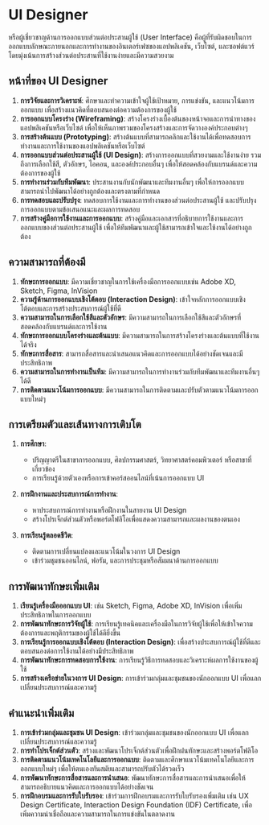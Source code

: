 # UI Designer
หรือผู้เชี่ยวชาญด้านการออกแบบส่วนต่อประสานผู้ใช้ (User Interface) คือผู้ที่รับผิดชอบในการออกแบบลักษณะภายนอกและการทำงานของอินเตอร์เฟซของแอปพลิเคชัน, เว็บไซต์, และซอฟต์แวร์ โดยมุ่งเน้นการสร้างส่วนต่อประสานที่ใช้งานง่ายและมีความสวยงาม

## หน้าที่ของ UI Designer

1. **การวิจัยและการวิเคราะห์**: ศึกษาและทำความเข้าใจผู้ใช้เป้าหมาย, การแข่งขัน, และแนวโน้มการออกแบบ เพื่อสร้างแนวคิดที่ตอบสนองต่อความต้องการของผู้ใช้
2. **การออกแบบโครงร่าง (Wireframing)**: สร้างโครงร่างเบื้องต้นของหน้าจอและการนำทางของแอปพลิเคชันหรือเว็บไซต์ เพื่อให้เห็นภาพรวมของโครงสร้างและการจัดวางองค์ประกอบต่างๆ
3. **การสร้างต้นแบบ (Prototyping)**: สร้างต้นแบบที่สามารถคลิกและใช้งานได้เพื่อทดสอบการทำงานและการใช้งานของแอปพลิเคชันหรือเว็บไซต์
4. **การออกแบบส่วนต่อประสานผู้ใช้ (UI Design)**: สร้างการออกแบบที่สวยงามและใช้งานง่าย รวมถึงการเลือกใช้สี, ตัวอักษร, ไอคอน, และองค์ประกอบอื่นๆ เพื่อให้สอดคล้องกับแบรนด์และความต้องการของผู้ใช้
5. **การทำงานร่วมกับทีมพัฒนา**: ประสานงานกับนักพัฒนาและทีมงานอื่นๆ เพื่อให้การออกแบบสามารถนำไปพัฒนาได้อย่างถูกต้องและตรงตามที่กำหนด
6. **การทดสอบและปรับปรุง**: ทดสอบการใช้งานและการทำงานของส่วนต่อประสานผู้ใช้ และปรับปรุงการออกแบบตามข้อเสนอแนะและผลการทดสอบ
7. **การสร้างคู่มือการใช้งานและการออกแบบ**: สร้างคู่มือและเอกสารที่อธิบายการใช้งานและการออกแบบของส่วนต่อประสานผู้ใช้ เพื่อให้ทีมพัฒนาและผู้ใช้สามารถเข้าใจและใช้งานได้อย่างถูกต้อง

## ความสามารถที่ต้องมี

1. **ทักษะการออกแบบ**: มีความเชี่ยวชาญในการใช้เครื่องมือการออกแบบเช่น Adobe XD, Sketch, Figma, InVision
2. **ความรู้ด้านการออกแบบเชิงโต้ตอบ (Interaction Design)**: เข้าใจหลักการออกแบบเชิงโต้ตอบและการสร้างประสบการณ์ผู้ใช้ที่ดี
3. **ความสามารถในการเลือกใช้สีและตัวอักษร**: มีความสามารถในการเลือกใช้สีและตัวอักษรที่สอดคล้องกับแบรนด์และการใช้งาน
4. **ทักษะการออกแบบโครงร่างและต้นแบบ**: มีความสามารถในการสร้างโครงร่างและต้นแบบที่ใช้งานได้จริง
5. **ทักษะการสื่อสาร**: สามารถสื่อสารและนำเสนอแนวคิดและการออกแบบได้อย่างชัดเจนและมีประสิทธิภาพ
6. **ความสามารถในการทำงานเป็นทีม**: มีความสามารถในการทำงานร่วมกับทีมพัฒนาและทีมงานอื่นๆ ได้ดี
7. **การติดตามแนวโน้มการออกแบบ**: มีความสามารถในการติดตามและปรับตัวตามแนวโน้มการออกแบบใหม่ๆ

## การเตรียมตัวและเส้นทางการเติบโต

1. **การศึกษา**:
    - ปริญญาตรีในสาขาการออกแบบ, ศิลปกรรมศาสตร์, วิทยาศาสตร์คอมพิวเตอร์ หรือสาขาที่เกี่ยวข้อง
    - การเรียนรู้ด้วยตัวเองหรือการเข้าคอร์สออนไลน์ที่เน้นการออกแบบ UI

2. **การฝึกงานและประสบการณ์การทำงาน**:
    - หาประสบการณ์การทำงานหรือฝึกงานในสายงาน UI Design
    - สร้างโปรเจ็กต์ส่วนตัวหรือพอร์ตโฟลิโอเพื่อแสดงความสามารถและผลงานของตนเอง

3. **การเรียนรู้ตลอดชีวิต**:
    - ติดตามการเปลี่ยนแปลงและแนวโน้มในวงการ UI Design
    - เข้าร่วมชุมชนออนไลน์, ฟอรัม, และการประชุมหรือสัมมนาด้านการออกแบบ

## การพัฒนาทักษะเพิ่มเติม

1. **เรียนรู้เครื่องมือออกแบบ UI**: เช่น Sketch, Figma, Adobe XD, InVision เพื่อเพิ่มประสิทธิภาพในการออกแบบ
2. **การพัฒนาทักษะการวิจัยผู้ใช้**: การเรียนรู้เทคนิคและเครื่องมือในการวิจัยผู้ใช้เพื่อให้เข้าใจความต้องการและพฤติกรรมของผู้ใช้ได้ดียิ่งขึ้น
3. **การเรียนรู้การออกแบบเชิงโต้ตอบ (Interaction Design)**: เพื่อสร้างประสบการณ์ผู้ใช้ที่ดีและตอบสนองต่อการใช้งานได้อย่างมีประสิทธิภาพ
4. **การพัฒนาทักษะการทดสอบการใช้งาน**: การเรียนรู้วิธีการทดสอบและวิเคราะห์ผลการใช้งานของผู้ใช้
5. **การสร้างเครือข่ายในวงการ UI Design**: การเข้าร่วมกลุ่มและชุมชนของนักออกแบบ UI เพื่อแลกเปลี่ยนประสบการณ์และความรู้

## คำแนะนำเพิ่มเติม

1. **การเข้าร่วมกลุ่มและชุมชน UI Design**: เข้าร่วมกลุ่มและชุมชนของนักออกแบบ UI เพื่อแลกเปลี่ยนประสบการณ์และความรู้
2. **การทำโปรเจ็กต์ส่วนตัว**: สร้างและพัฒนาโปรเจ็กต์ส่วนตัวเพื่อฝึกฝนทักษะและสร้างพอร์ตโฟลิโอ
3. **การติดตามแนวโน้มเทคโนโลยีและการออกแบบ**: ติดตามและศึกษาแนวโน้มเทคโนโลยีและการออกแบบใหม่ๆ เพื่อให้ตนเองทันสมัยและสามารถปรับตัวได้รวดเร็ว
4. **การพัฒนาทักษะการสื่อสารและการนำเสนอ**: พัฒนาทักษะการสื่อสารและการนำเสนอเพื่อให้สามารถอธิบายแนวคิดและการออกแบบได้อย่างชัดเจน
5. **การฝึกอบรมและการรับใบรับรอง**: เข้าร่วมการฝึกอบรมและการรับใบรับรองเพิ่มเติม เช่น UX Design Certificate, Interaction Design Foundation (IDF) Certificate, เพื่อเพิ่มความน่าเชื่อถือและความสามารถในการแข่งขันในตลาดงาน
